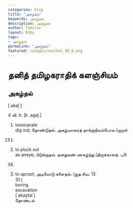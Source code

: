 ```yaml
---  
categories: blog  
title: "அகழ்தல்"
keywords: அகழ்தல்  
description: அகழ்தல்
author: Tamilan  
layout: Ruby  
tags:     
- அகழ்தல்
permalink: "அகழ்தல்"  
featured: /images/noolkal_96_6.png  
--- 
```

# தனித் தமிழகராதிக் களஞ்சியம்
## அகழ்தல்

[ akaḻ ]  
  
4 வி. tr. [k. agaḻ.]  
1. toexcavate  
dig out; தோண்டுதல். அகழ்வாரைத் தாங்குநிலம்போல (குறள்  
151)  
2. to pluck out  
as aneye; பிடுங்குதல். தனதுகண் ணகழ்ந்து (திருக்காளத். பு.6  
36)  
3. to uproot; அடியோடு களைதல். (சூத.சிவ. 13  
31.)  
boring  
excavation  
[ akaẕtal ]  
தோண்டல்